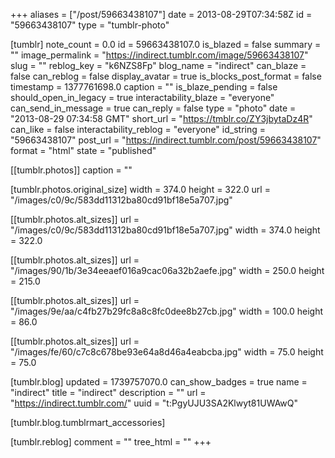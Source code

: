 +++
aliases = ["/post/59663438107"]
date = 2013-08-29T07:34:58Z
id = "59663438107"
type = "tumblr-photo"

[tumblr]
note_count = 0.0
id = 59663438107.0
is_blazed = false
summary = ""
image_permalink = "https://indirect.tumblr.com/image/59663438107"
slug = ""
reblog_key = "k6NZS8Fp"
blog_name = "indirect"
can_blaze = false
can_reblog = false
display_avatar = true
is_blocks_post_format = false
timestamp = 1377761698.0
caption = ""
is_blaze_pending = false
should_open_in_legacy = true
interactability_blaze = "everyone"
can_send_in_message = true
can_reply = false
type = "photo"
date = "2013-08-29 07:34:58 GMT"
short_url = "https://tmblr.co/ZY3jbytaDz4R"
can_like = false
interactability_reblog = "everyone"
id_string = "59663438107"
post_url = "https://indirect.tumblr.com/post/59663438107"
format = "html"
state = "published"

[[tumblr.photos]]
caption = ""

[tumblr.photos.original_size]
width = 374.0
height = 322.0
url = "/images/c0/9c/583dd11312ba80cd91bf18e5a707.jpg"

[[tumblr.photos.alt_sizes]]
url = "/images/c0/9c/583dd11312ba80cd91bf18e5a707.jpg"
width = 374.0
height = 322.0

[[tumblr.photos.alt_sizes]]
url = "/images/90/1b/3e34eeaef016a9cac06a32b2aefe.jpg"
width = 250.0
height = 215.0

[[tumblr.photos.alt_sizes]]
url = "/images/9e/aa/c4fb27b29fc8a8c8fc0dee8b27cb.jpg"
width = 100.0
height = 86.0

[[tumblr.photos.alt_sizes]]
url = "/images/fe/60/c7c8c678be93e64a8d46a4eabcba.jpg"
width = 75.0
height = 75.0

[tumblr.blog]
updated = 1739757070.0
can_show_badges = true
name = "indirect"
title = "indirect"
description = ""
url = "https://indirect.tumblr.com/"
uuid = "t:PgyUJU3SA2Klwyt81UWAwQ"

[tumblr.blog.tumblrmart_accessories]

[tumblr.reblog]
comment = ""
tree_html = ""
+++

